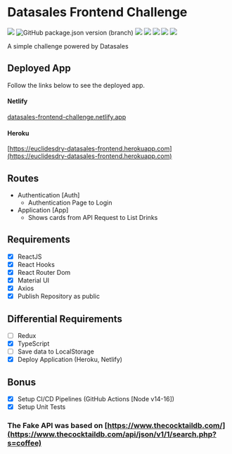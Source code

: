 # Datasales Frontend Challenge

![](https://github.com/euclidesdry/datasales-frontend-challenge/actions/workflows/frontend-ci.yml/badge.svg?branch=main&style=flat-square)
![GitHub package.json version (branch)](https://img.shields.io/github/package-json/v/euclidesdry/datasales-frontend-challenge/main?color=%230088FF&label=VERSION&style=flat-square)
![](https://img.shields.io/badge/Language-TypeScript-blue.svg?style=flat-square)
![](https://img.shields.io/badge/Language-CSS-blue.svg?style=flat-square)
![](https://img.shields.io/badge/React-17.0.2-brightgreen.svg?style=flat-square&logo=react)
![](https://img.shields.io/badge/React-Redux-brightgreen.svg?style=flat-square&logo=react)
![](https://img.shields.io/badge/React-Jest--27-brightgreen.svg?style=flat-square&logo=react)

A simple challenge powered by Datasales

## Deployed App

  Follow the links below to see the deployed app.

#### Netlify

[datasales-frontend-challenge.netlify.app](https://datasales-frontend-challenge.netlify.app)

#### Heroku

[https://euclidesdry-datasales-frontend.herokuapp.com](https://euclidesdry-datasales-frontend.herokuapp.com)

## Routes

- Authentication [Auth]
  - Authentication Page to Login
- Application [App]
  - Shows cards from API Request to List Drinks

## Requirements

- [X] ReactJS
- [X] React Hooks
- [X] React Router Dom
- [X] Material UI
- [X] Axios
- [X] Publish Repository as public

## Differential Requirements

- [ ] Redux
- [X] TypeScript
- [ ] Save data to LocalStorage
- [X] Deploy Application (Heroku, Netlify)

## Bonus

- [x] Setup CI/CD Pipelines (GitHub Actions [Node v14-16])
- [x] Setup Unit Tests

### The Fake API was based on [https://www.thecocktaildb.com/](https://www.thecocktaildb.com/api/json/v1/1/search.php?s=coffee)
